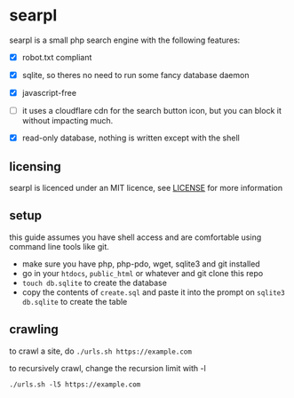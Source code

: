 # searpl

searpl is a small php search engine with the following features:

-[x] robot.txt compliant
-[x] sqlite, so theres no need to run some fancy database daemon
-[x] javascript-free
-[ ] it uses a cloudflare cdn for the search button icon,
     but you can block it without impacting much.
-[x] read-only database, nothing is written except with the shell



## licensing
searpl is licenced under an MIT licence, see [LICENSE](LICENSE)
for more information

## setup
this guide assumes you have shell access and are comfortable
using command line tools like git.

- make sure you have php, php-pdo, wget, sqlite3 and git installed
- go in your `htdocs`, `public_html` or whatever and git clone
  this repo
- `touch db.sqlite` to create the database
- copy the contents of `create.sql` and paste it into the prompt
  on `sqlite3 db.sqlite` to create the table

## crawling
to crawl a site, do `./urls.sh https://example.com`

to recursively crawl, change the recursion limit with -l

```
./urls.sh -l5 https://example.com
```

